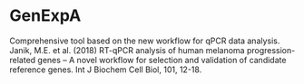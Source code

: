 # GenExpA
Comprehensive tool based on the new workflow for qPCR data analysis.  Janik, M.E. et al. (2018) RT-qPCR analysis of human melanoma progression-related genes – A novel workflow for selection and validation of candidate reference genes. Int J Biochem Cell Biol, 101, 12-18.
